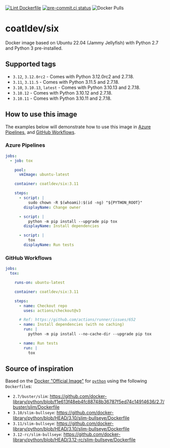 [![Lint Dockerfile](https://github.com/coatl-dev/docker-six/actions/workflows/main.yml/badge.svg)](https://github.com/coatl-dev/docker-six/actions/workflows/main.yml)
[![pre-commit.ci status](https://results.pre-commit.ci/badge/github/coatl-dev/docker-six/coatl.svg)](https://results.pre-commit.ci/latest/github/coatl-dev/docker-six/coatl)
![Docker Pulls](https://img.shields.io/docker/pulls/coatldev/six)

# coatldev/six

Docker image based on Ubuntu 22.04 (Jammy Jellyfish) with Python 2.7 and Python 3 pre-installed.

## Supported tags

- `3.12`, `3.12.0rc2` - Comes with Python 3.12.0rc2 and 2.7.18.
- `3.11`, `3.11.5` - Comes with Python 3.11.5 and 2.7.18.
- `3.10`, `3.10.13`, `latest` - Comes with Python 3.10.13 and 2.7.18.
- `3.10.12` - Comes with Python 3.10.12 and 2.7.18.
- `3.10.11` - Comes with Python 3.10.11 and 2.7.18.

## How to use this image

The examples below will demonstrate how to use this image in [Azure Pipelines], and [GitHub Workflows].

### Azure Pipelines

```yml
jobs:
  - job: tox

    pool:
      vmImage: ubuntu-latest

    container: coatldev/six:3.11

    steps:
      - script: |
          sudo chown -R $(whoami):$(id -ng) "${PYTHON_ROOT}"
        displayName: Change owner

      - script: |
          python -m pip install --upgrade pip tox
        displayName: Install dependencies

      - script: |
          tox
        displayName: Run tests
```

### GitHub Workflows

```yml
jobs:
  tox:

    runs-on: ubuntu-latest

    container: coatldev/six:3.11

    steps:
      - name: Checkout repo
        uses: actions/checkout@v3

      # Ref: https://github.com/actions/runner/issues/652
      - name: Install dependencies (with no caching)
        run: |
          python -m pip install --no-cache-dir --upgrade pip tox

      - name: Run tests
        run: |
          tox
```

## Source of inspiration

Based on the [Docker "Official Image"] for [`python`] using the following `Dockerfile`s:

- `2.7/buster/slim`: <https://github.com/docker-library/python/blob/f1e613f48eb4fc88748b36787f5ed74c14914636/2.7/buster/slim/Dockerfile>
- `3.10/slim-bullseye`: <https://github.com/docker-library/python/blob/HEAD/3.10/slim-bullseye/Dockerfile>
- `3.11/slim-bullseye`: <https://github.com/docker-library/python/blob/HEAD/3.10/slim-bullseye/Dockerfile>
- `3.12-rc/slim-bullseye`: <https://github.com/docker-library/python/blob/HEAD/3.12-rc/slim-bullseye/Dockerfile>

[Azure Pipelines]: https://learn.microsoft.com/en-us/azure/devops/pipelines/yaml-schema/jobs-job-container?view=azure-pipelines
[GitHub Workflows]: https://docs.github.com/en/actions/using-jobs/running-jobs-in-a-container
[Docker "Official Image"]: https://github.com/docker-library/official-images#what-are-official-images
[`python`]: https://hub.docker.com/_/python/
